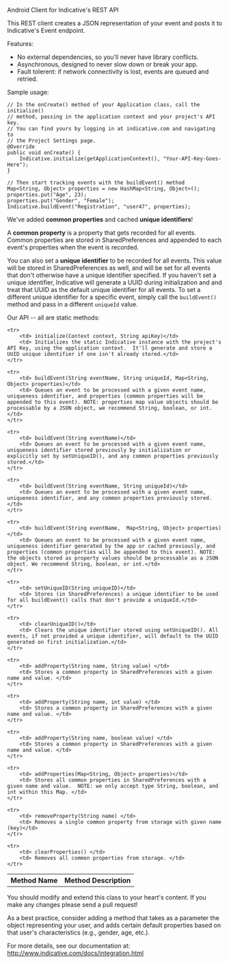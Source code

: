 Android Client for Indicative's REST API

This REST client creates a JSON representation of your event and posts it to Indicative's Event endpoint.

Features:

+ No external dependencies, so you'll never have library conflicts.
+ Asynchronous, designed to never slow down or break your app.
+ Fault tolerent: if network connectivity is lost, events are queued and retried.

Sample usage:

    // In the onCreate() method of your Application class, call the initialize()
    // method, passing in the application context and your project's API key. 
    // You can find yours by logging in at indicative.com and navigating to
    // the Project Settings page.
    @Override
	public void onCreate() {
	    Indicative.initialize(getApplicationContext(), "Your-API-Key-Goes-Here");
	}
    
    // Then start tracking events with the buildEvent() method
    Map<String, Object> properties = new HashMap<String, Object>();
    properties.put("Age", 23);
    properties.put("Gender", "Female");
    Indicative.buildEvent("Registration", "user47", properties);


We've added <b>common properties</b> and cached <b>unique identifiers</b>!

A <b>common property</b> is a property that gets recorded for all events. Common properties are stored in SharedPreferences and appended to each event's properties when the event is recorded.

You can also set a <b>unique identifier</b> to be recorded for all events. This value will be stored in SharedPreferences as well, and will be set for all events that don't otherwise have a unique identifier specified.  If you haven't set a unique identifier, Indicative will generate a UUID during initialization and and treat that UUID as the default unique identifier for all events. To set a different unique identifier for a specific event, simply call the `buildEvent()` method and pass in a different `uniqueId` value.

Our API -- all are static methods:

<table>
    <tr>
        <th> Method Name </th>
        <th> Method Description </th>
    </tr>

    <tr>
        <td> initialize(Context context, String apiKey)</td>
        <td> Initializes the static Indicative instance with the project's API Key, using the application context.  It'll generate and store a UUID unique identifier if one isn't already stored.</td>
    </tr>

    <tr>
        <td> buildEvent(String eventName, String uniqueId, Map<String, Object> properties)</td>
        <td> Queues an event to be processed with a given event name, uniqueness identifier, and properties (common properties will be appended to this event). NOTE: properties map value objects should be processable by a JSON object, we recommend String, boolean, or int.</td>
    </tr>

    <tr>
        <td> buildEvent(String eventName)</td>
        <td> Queues an event to be processed with a given event name, uniqueness identifier stored previously by initialization or explicitly set by setUniqueID(), and any common properties previously stored.</td>
    </tr>

    <tr>
        <td> buildEvent(String eventName, String uniqueId)</td>
        <td> Queues an event to be processed with a given event name, uniqueness identifier, and any common properties previously stored.</td>
    </tr>

    <tr>
        <td> buildEvent(String eventName,  Map<String, Object> properties)</td>
        <td> Queues an event to be processed with a given event name, uniqueness identifier generated by the app or cached previously, and properties (common properties will be appended to this event). NOTE: the objects stored as property values should be processable as a JSON object. We recommend String, boolean, or int.</td>
    </tr>

    <tr>
        <td> setUniqueID(String uniqueID)</td>
        <td> Stores (in SharedPreferences) a unique identifier to be used for all buildEvent() calls that don't provide a uniqueId.</td>
    </tr>

    <tr>
        <td> clearUniqueID()</td>
        <td> Clears the unique identifier stored using setUniqueID(). All events, if not provided a unique identifier, will default to the UUID generated on first initialization.</td>
    </tr>

    <tr>
        <td> addProperty(String name, String value) </td>
        <td> Stores a common property in SharedPreferences with a given name and value. </td>
    </tr>

    <tr>
        <td> addProperty(String name, int value) </td>
        <td> Stores a common property in SharedPreferences with a given name and value. </td>
    </tr>

    <tr>
        <td> addProperty(String name, boolean value) </td>
        <td> Stores a common property in SharedPreferences with a given name and value. </td>
    </tr>

    <tr>
        <td> addProperties(Map<String, Object> properties)</td>
        <td> Stores all common properties in SharedPreferences with a given name and value.  NOTE: we only accept type String, boolean, and int within this Map. </td>
    </tr>

    <tr>
        <td> removeProperty(String name) </td>
        <td> Removes a single common property from storage with given name (key)</td>
    </tr>

    <tr>
        <td> clearProperties() </td>
        <td> Removes all common properties from storage. </td>
    </tr>

</table>

You should modify and extend this class to your heart's content.  If you make any changes please send a pull request!

As a best practice, consider adding a method that takes as a parameter the object representing your user, and adds certain default properties based on that user's characteristics (e.g., gender, age, etc.).

For more details, see our documentation at: http://www.indicative.com/docs/integration.html


